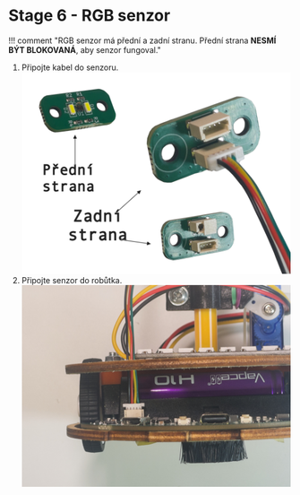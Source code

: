 # Stage 6 - RGB senzor
!!! comment "RGB senzor má přední a zadní stranu. Přední strana **NESMÍ BÝT BLOKOVANÁ**, aby senzor fungoval."
1. Připojte kabel do senzoru.
![cutting tof holder](assets/stage6/RGBsenzor.jpg)
2. Připojte senzor do robůtka.
![cutting tof holder](assets/stage6/pripojeni.jpg)
